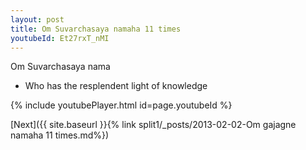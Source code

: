 ```yaml
---
layout: post
title: Om Suvarchasaya namaha 11 times
youtubeId: Et27rxT_nMI
---
```

 
 
Om Suvarchasaya nama 
 
 -  Who has the resplendent light of knowledge 
 
  
 
  
 
 
 
 
 
 


{% include youtubePlayer.html id=page.youtubeId %}
 
[Next]({{ site.baseurl }}{% link  split1/_posts/2013-02-02-Om gajagne namaha 11 times.md%})
 
